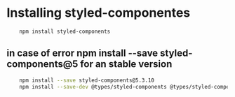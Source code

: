 # Installing styled-componentes

```bash
    npm install styled-components
```

## in case of error npm install --save styled-components@5 for an stable version

```bash
    npm install --save styled-components@5.3.10
    npm install --save-dev @types/styled-components @types/styled-components-react-native # for typescript
```
